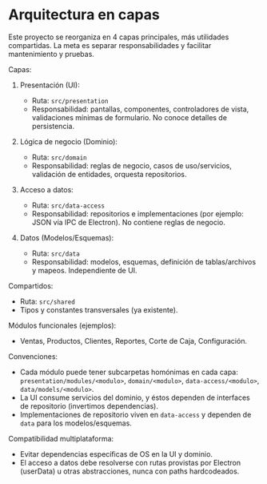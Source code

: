 # Arquitectura en capas

Este proyecto se reorganiza en 4 capas principales, más utilidades compartidas. La meta es separar responsabilidades y facilitar mantenimiento y pruebas.

Capas:

1) Presentación (UI):
   - Ruta: `src/presentation`
   - Responsabilidad: pantallas, componentes, controladores de vista, validaciones mínimas de formulario. No conoce detalles de persistencia.

2) Lógica de negocio (Dominio):
   - Ruta: `src/domain`
   - Responsabilidad: reglas de negocio, casos de uso/servicios, validación de entidades, orquesta repositorios.

3) Acceso a datos:
   - Ruta: `src/data-access`
   - Responsabilidad: repositorios e implementaciones (por ejemplo: JSON vía IPC de Electron). No contiene reglas de negocio.

4) Datos (Modelos/Esquemas):
   - Ruta: `src/data`
   - Responsabilidad: modelos, esquemas, definición de tablas/archivos y mapeos. Independiente de UI.

Compartidos:
   - Ruta: `src/shared`
   - Tipos y constantes transversales (ya existente).

Módulos funcionales (ejemplos):
   - Ventas, Productos, Clientes, Reportes, Corte de Caja, Configuración.

Convenciones:
   - Cada módulo puede tener subcarpetas homónimas en cada capa: `presentation/modules/<modulo>`, `domain/<modulo>`, `data-access/<modulo>`, `data/models/<modulo>`.
   - La UI consume servicios del dominio, y éstos dependen de interfaces de repositorio (invertimos dependencias).
   - Implementaciones de repositorio viven en `data-access` y dependen de `data` para los modelos/esquemas.

Compatibilidad multiplataforma:
   - Evitar dependencias específicas de OS en la UI y dominio.
   - El acceso a datos debe resolverse con rutas provistas por Electron (userData) u otras abstracciones, nunca con paths hardcodeados.
